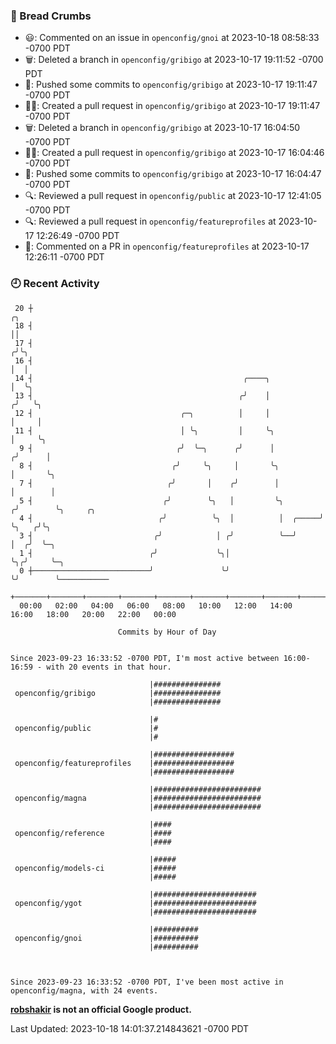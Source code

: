 ### 🍞 Bread Crumbs

 * 😃: Commented on an issue in `openconfig/gnoi` at 2023-10-18 08:58:33 -0700 PDT
 * 🗑: Deleted a branch in `openconfig/gribigo` at 2023-10-17 19:11:52 -0700 PDT
 * 🚢: Pushed some commits to `openconfig/gribigo` at 2023-10-17 19:11:47 -0700 PDT
 * ✍🏼: Created a pull request in `openconfig/gribigo` at 2023-10-17 19:11:47 -0700 PDT
 * 🗑: Deleted a branch in `openconfig/gribigo` at 2023-10-17 16:04:50 -0700 PDT
 * ✍🏼: Created a pull request in `openconfig/gribigo` at 2023-10-17 16:04:46 -0700 PDT
 * 🚢: Pushed some commits to `openconfig/gribigo` at 2023-10-17 16:04:47 -0700 PDT
 * 🔍: Reviewed a pull request in  `openconfig/public` at 2023-10-17 12:41:05 -0700 PDT
 * 🔍: Reviewed a pull request in  `openconfig/featureprofiles` at 2023-10-17 12:26:49 -0700 PDT
 * 💬: Commented on a PR in  `openconfig/featureprofiles` at 2023-10-17 12:26:11 -0700 PDT

### 🕘 Recent Activity
```
 20 ┼                                                                    ╭╮
 18 ┤                                                                    ││
 17 ┤                                                                   ╭╯╰╮
 16 ┤                                                                   │  │
 14 ┤                                               ╭────╮              │  ╰╮
 13 ┤                                              ╭╯    │             ╭╯   ╰╮
 12 ┤                                 ╭─╮          │     │             │     │
 11 ┤                                 │ ╰╮         │     ╰╮            │     ╰╮
  9 ┤                                ╭╯  ╰─╮      ╭╯      │           ╭╯      │
  8 ┤                               ╭╯     ╰╮     │       ╰╮          │       ╰╮
  7 ┤                              ╭╯       │    ╭╯        │          │        │
  5 ┤                             ╭╯        ╰╮   │         ╰╮        ╭╯        ╰╮     ╭╮
  4 ┤                            ╭╯          ╰╮  │          │  ╭─────╯          ╰╮   ╭╯╰╮
  3 ┤                           ╭╯            │ ╭╯          ╰──╯                 │  ╭╯  ╰─╮
  1 ┤                          ╭╯             ╰╮│                                ╰╮╭╯     ╰─╮
  0 ┼──────────────────────────╯               ╰╯                                 ╰╯        ╰───────────
    +───────+───────+───────+───────+───────+───────+───────+───────+───────+───────+───────+───────+────
  00:00   02:00   04:00   06:00   08:00   10:00   12:00   14:00   16:00   18:00   20:00   22:00   00:00   

						Commits by Hour of Day


Since 2023-09-23 16:33:52 -0700 PDT, I'm most active between 16:00-16:59 - with 20 events in that hour.

```



```
                               |###############
 openconfig/gribigo            |###############
                               |###############

                               |#
 openconfig/public             |#
                               |#

                               |##################
 openconfig/featureprofiles    |##################
                               |##################

                               |########################
 openconfig/magna              |########################
                               |########################

                               |####
 openconfig/reference          |####
                               |####

                               |#####
 openconfig/models-ci          |#####
                               |#####

                               |#######################
 openconfig/ygot               |#######################
                               |#######################

                               |##########
 openconfig/gnoi               |##########
                               |##########



Since 2023-09-23 16:33:52 -0700 PDT, I've been most active in openconfig/magna, with 24 events.

```
**[robshakir](mailto:robjs@google.com) is not an official Google product.**  


Last Updated: 2023-10-18 14:01:37.214843621 -0700 PDT

